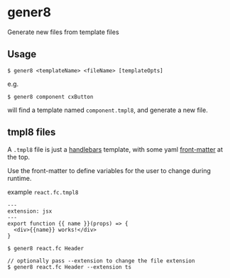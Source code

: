 # gener8

Generate new files from template files

## Usage

```
$ gener8 <templateName> <fileName> [templateOpts]
```

e.g.

```
$ gener8 component cxButton
```

will find a template named `component.tmpl8`, and generate a new file.

## tmpl8 files

A `.tmpl8` file is just a [handlebars](https://handlebarsjs.com/) template, with some yaml [front-matter](https://www.npmjs.com/package/front-matter) at the top.

Use the front-matter to define variables for the user to change during runtime.

example `react.fc.tmpl8`

```
---
extension: jsx
---
export function {{ name }}(props) => {
  <div>{{name}} works!</div>
}
```

```
$ gener8 react.fc Header

// optionally pass --extension to change the file extension
$ gener8 react.fc Header --extension ts
```
